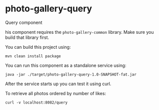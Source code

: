 # photo-gallery-query

Query component

his component requires the `photo-gallery-common` library. Make sure you build that library first.

You can build this project using:

```
mvn clean install package
```

You can run this component as a standalone service using:

```
java -jar ./target/photo-gallery-query-1.0-SNAPSHOT-fat.jar
```

After the service starts up you can test it using curl.

To retrieve all photos ordered by number of likes:

```
curl -v localhost:8082/query
```

